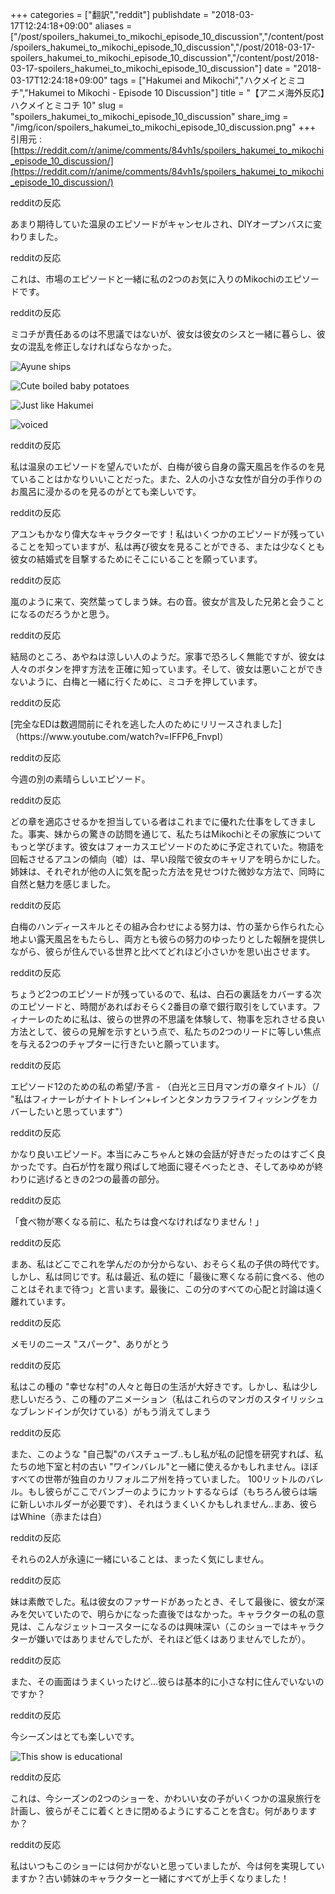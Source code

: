 +++
categories = ["翻訳","reddit"]
publishdate = "2018-03-17T12:24:18+09:00"
aliases = ["/post/spoilers_hakumei_to_mikochi_episode_10_discussion","/content/post/spoilers_hakumei_to_mikochi_episode_10_discussion","/post/2018-03-17-spoilers_hakumei_to_mikochi_episode_10_discussion","/content/post/2018-03-17-spoilers_hakumei_to_mikochi_episode_10_discussion"]
date = "2018-03-17T12:24:18+09:00"
tags = ["Hakumei and Mikochi","ハクメイとミコチ","Hakumei to Mikochi - Episode 10 Discussion"]
title = "【アニメ海外反応】ハクメイとミコチ 10"
slug = "spoilers_hakumei_to_mikochi_episode_10_discussion"
share_img = "/img/icon/spoilers_hakumei_to_mikochi_episode_10_discussion.png"
+++
引用元 : [https://reddit.com/r/anime/comments/84vh1s/spoilers_hakumei_to_mikochi_episode_10_discussion/](https://reddit.com/r/anime/comments/84vh1s/spoilers_hakumei_to_mikochi_episode_10_discussion/)

<p><span class="reddit-comment">redditの反応</span></p>あまり期待していた温泉のエピソードがキャンセルされ、DIYオープンバスに変わりました。

<p><span class="reddit-comment">redditの反応</span></p>これは、市場のエピソードと一緒に私の2つのお気に入りのMikochiのエピソードです。

<p><span class="reddit-comment">redditの反応</span></p>ミコチが責任あるのは不思議ではないが、彼女は彼女のシスと一緒に暮らし、彼女の混乱を修正しなければならなかった。

![Ayune ships](https://imgur.com/Z4ZXMow.jpg)

![Cute boiled baby potatoes](https://i.imgur.com/tEmjL2f.jpg)

![Just like Hakumei](https://imgur.com/X63kT0n.jpg)

![voiced](https://i.imgur.com/2jROnDB.png)

<p><span class="reddit-comment">redditの反応</span></p>私は温泉のエピソードを望んでいたが、白梅が彼ら自身の露天風呂を作るのを見ていることはかなりいいことだった。また、2人の小さな女性が自分の手作りのお風呂に浸かるのを見るのがとても楽しいです。

<p><span class="reddit-comment">redditの反応</span></p>アユンもかなり偉大なキャラクターです！私はいくつかのエピソードが残っていることを知っていますが、私は再び彼女を見ることができる、または少なくとも彼女の結婚式を目撃するためにそこにいることを願っています。

<p><span class="reddit-comment">redditの反応</span></p>嵐のように来て、突然葉ってしまう妹。右の音。彼女が言及した兄弟と会うことになるのだろうかと思う。

<p><span class="reddit-comment">redditの反応</span></p>結局のところ、あやねは涼しい人のようだ。家事で恐ろしく無能ですが、彼女は人々のボタンを押す方法を正確に知っています。そして、彼女は悪いことができないように、白梅と一緒に行くために、ミコチを押しています。

<p><span class="reddit-comment">redditの反応</span></p>[完全なEDは数週間前にそれを逃した人のためにリリースされました]（https://www.youtube.com/watch?v=IFFP6_FnvpI）

<p><span class="reddit-comment">redditの反応</span></p>今週の別の素晴らしいエピソード。

<p><span class="reddit-comment">redditの反応</span></p>どの章を適応させるかを担当している者はこれまでに優れた仕事をしてきました。事実、妹からの驚きの訪問を通じて、私たちはMikochiとその家族についてもっと学びます。彼女はフォーカスエピソードのために予定されていた。物語を回転させるアユンの傾向（嘘）は、早い段階で彼女のキャリアを明らかにした。姉妹は、それぞれが他の人に気を配った方法を見せつけた微妙な方法で、同時に自然と魅力を感じました。

<p><span class="reddit-comment">redditの反応</span></p>白梅のハンディースキルとその組み合わせによる努力は、竹の茎から作られた心地よい露天風呂をもたらし、両方とも彼らの努力のゆったりとした報酬を提供しながら、彼らが住んでいる世界と比べてどれほど小さいかを思い出させます。

<p><span class="reddit-comment">redditの反応</span></p>ちょうど2つのエピソードが残っているので、私は、白石の裏話をカバーする次のエピソードと、時間があればおそらく2番目の章で銀行取引をしています。フィナーレのために私は、彼らの世界の不思議を体験して、物事を忘れさせる良い方法として、彼らの見解を示すという点で、私たちの2つのリードに等しい焦点を与える2つのチャプターに行きたいと願っています。

<p><span class="reddit-comment">redditの反応</span></p>エピソード12のための私の希望/予言 - （白光と三日月マンガの章タイトル）（/ "私はフィナーレがナイトトレイン+レインとタンカラフライフィッシングをカバーしたいと思っています"）

<p><span class="reddit-comment">redditの反応</span></p>かなり良いエピソード。本当にみこちゃんと妹の会話が好きだったのはすごく良かったです。白石が竹を蹴り飛ばして地面に寝そべったとき、そしてあゆめが終わりに逃げるときの2つの最善の部分。

<p><span class="reddit-comment">redditの反応</span></p>「食べ物が寒くなる前に、私たちは食べなければなりません！」

<p><span class="reddit-comment">redditの反応</span></p>まあ、私はどこでこれを学んだのか分からない、おそらく私の子供の時代です。しかし、私は同じです。私は最近、私の姪に「最後に寒くなる前に食べる、他のことはそれまで待つ」と言います。最後に、この分のすべての心配と討論は遠く離れています。

<p><span class="reddit-comment">redditの反応</span></p>メモリのニース "スパーク"、ありがとう

<p><span class="reddit-comment">redditの反応</span></p>私はこの種の "幸せな村"の人々と毎日の生活が大好きです。しかし、私は少し悲しいだろう、この種のアニメーション（私はこれらのマンガのスタイリッシュなブレンドインが欠けている）がもう消えてしまう

<p><span class="reddit-comment">redditの反応</span></p>また、このような "自己製"のバスチューブ..もし私が私の記憶を研究すれば、私たちの地下室と村の古い "ワインバレル"と一緒に使えるかもしれません。ほぼすべての世帯が独自のカリフォルニア州を持っていました。 100リットルのバレル。もし彼らがここでバンブーのようにカットするならば（もちろん彼らは端に新しいホルダーが必要です）、それはうまくいくかもしれません..まあ、彼らはWhine（赤または白）

<p><span class="reddit-comment">redditの反応</span></p>それらの2人が永遠に一緒にいることは、まったく気にしません。

<p><span class="reddit-comment">redditの反応</span></p>妹は素敵でした。私は彼女のファサードがあったとき、そして最後に、彼女が深みを欠いていたので、明らかになった直後ではなかった。キャラクターの私の意見は、こんなジェットコースターになるのは興味深い（このショーではキャラクターが嫌いではありませんでしたが、それほど低くはありませんでしたが）。

<p><span class="reddit-comment">redditの反応</span></p>また、その画面はうまくいったけど...彼らは基本的に小さな村に住んでいないのですか？

<p><span class="reddit-comment">redditの反応</span></p>今シーズンはとても楽しいです。

![This show is educational](https://i.imgur.com/c0h94Po.jpg)

<p><span class="reddit-comment">redditの反応</span></p>これは、今シーズンの2つのショーを、かわいい女の子がいくつかの温泉旅行を計画し、彼らがそこに着くときに閉めるようにすることを含む。何がありますか？

<p><span class="reddit-comment">redditの反応</span></p>私はいつもこのショーには何かがないと思っていましたが、今は何を実現していますか？古い姉妹のキャラクターと一緒にすべてが上手くなりました！
